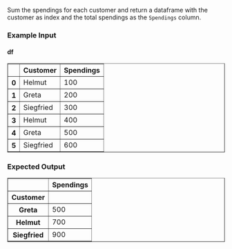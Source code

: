 Sum the spendings for each customer and return a dataframe with the customer as index and the total spendings as the `Spendings` column.
<h3> Example Input</h3>
<h4> df</h4>
<div><style scoped>    .dataframe tbody tr th:only-of-type {        vertical-align: middle;    }    .dataframe tbody tr th {        vertical-align: top;    }    .dataframe thead th {        text-align: left;    }</style><table border="1" class="dataframe">  <thead>    <tr style="text-align: right;">      <th></th>      <th>Customer</th>      <th>Spendings</th>    </tr>  </thead>  <tbody>    <tr>      <th>0</th>      <td>Helmut</td>      <td>100</td>    </tr>    <tr>      <th>1</th>      <td>Greta</td>      <td>200</td>    </tr>    <tr>      <th>2</th>      <td>Siegfried</td>      <td>300</td>    </tr>    <tr>      <th>3</th>      <td>Helmut</td>      <td>400</td>    </tr>    <tr>      <th>4</th>      <td>Greta</td>      <td>500</td>    </tr>    <tr>      <th>5</th>      <td>Siegfried</td>      <td>600</td>    </tr>  </tbody></table></div>

<h3> Expected Output</h3>
<div><style scoped>    .dataframe tbody tr th:only-of-type {        vertical-align: middle;    }    .dataframe tbody tr th {        vertical-align: top;    }    .dataframe thead th {        text-align: left;    }</style><table border="1" class="dataframe">  <thead>    <tr style="text-align: right;">      <th></th>      <th>Spendings</th>    </tr>    <tr>      <th>Customer</th>      <th></th>    </tr>  </thead>  <tbody>    <tr>      <th>Greta</th>      <td>500</td>    </tr>    <tr>      <th>Helmut</th>      <td>700</td>    </tr>    <tr>      <th>Siegfried</th>      <td>900</td>    </tr>  </tbody></table></div>